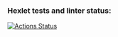 ### Hexlet tests and linter status:
[![Actions Status](https://github.com/Funkicide/frontend-project-lvl3/workflows/hexlet-check/badge.svg)](https://github.com/Funkicide/frontend-project-lvl3/actions)